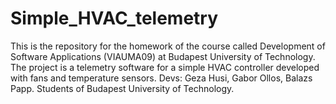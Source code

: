 # Simple_HVAC_telemetry
This is the repository for the homework of the course called Development of Software Applications (VIAUMA09) at Budapest University of Technology. The project is a telemetry software for a simple HVAC controller developed with fans and temperature sensors.
Devs: Geza Husi, Gabor Ollos, Balazs Papp. Students of Budapest University of Technology.

